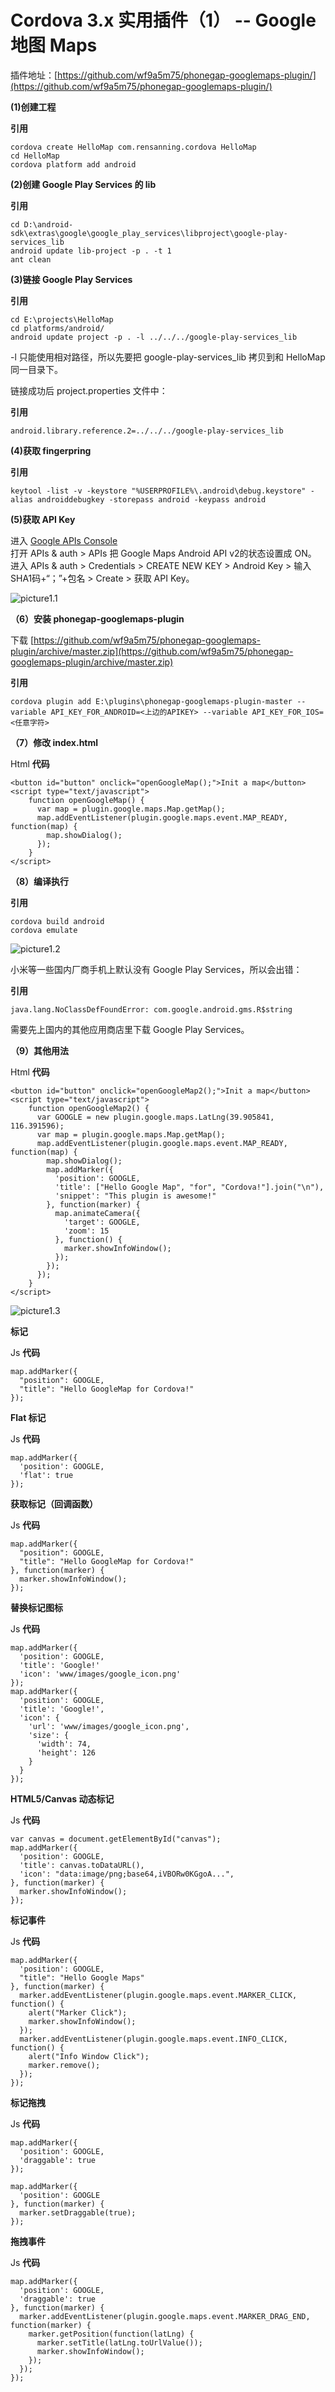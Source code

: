 # Cordova 3.x 实用插件（1） -- Google 地图 Maps

插件地址：[https://github.com/wf9a5m75/phonegap-googlemaps-plugin/](https://github.com/wf9a5m75/phonegap-googlemaps-plugin/) 

**(1)创建工程** 

**引用**

```
cordova create HelloMap com.rensanning.cordova HelloMap 
cd HelloMap 
cordova platform add android
```


**(2)创建 Google Play Services 的 lib** 

**引用**

```
cd D:\android-sdk\extras\google\google_play_services\libproject\google-play-services_lib 
android update lib-project -p . -t 1 
ant clean
```

**(3)链接 Google Play Services** 

**引用**

```
cd E:\projects\HelloMap 
cd platforms/android/ 
android update project -p . -l ../../../google-play-services_lib
```

-l 只能使用相对路径，所以先要把 google-play-services_lib 拷贝到和 HelloMap 同一目录下。 

链接成功后 project.properties 文件中： 

**引用**

```
android.library.reference.2=../../../google-play-services_lib
```

**(4)获取 fingerpring** 

**引用**

```
keytool -list -v -keystore "%USERPROFILE%\.android\debug.keystore" -alias androiddebugkey -storepass android -keypass android
```

**(5)获取 API Key** 

进入 [Google APIs Console](https://code.google.com/apis/console/)   
打开 APIs & auth > APIs 把 Google Maps Android API v2的状态设置成 ON。   
进入 APIs & auth > Credentials > CREATE NEW KEY > Android Key > 输入 SHA1码+“；”+包名 > Create > 获取 API Key。 

![picture1.1](images/1.1.png)


**（6）安装 phonegap-googlemaps-plugin**

下载 [https://github.com/wf9a5m75/phonegap-googlemaps-plugin/archive/master.zip](https://github.com/wf9a5m75/phonegap-googlemaps-plugin/archive/master.zip) 

**引用**

```
cordova plugin add E:\plugins\phonegap-googlemaps-plugin-master --variable API_KEY_FOR_ANDROID=<上边的APIKEY> --variable API_KEY_FOR_IOS=<任意字符>
```

**（7）修改 index.html** 

Html **代码**

```
<button id="button" onclick="openGoogleMap();">Init a map</button>
<script type="text/javascript">
    function openGoogleMap() {
      var map = plugin.google.maps.Map.getMap();
      map.addEventListener(plugin.google.maps.event.MAP_READY, function(map) {
        map.showDialog();
      });
    }
</script>
```


**（8）编译执行** 

**引用**

```
cordova build android 
cordova emulate
```

![picture1.2](images/1.2.png)

小米等一些国内厂商手机上默认没有 Google Play Services，所以会出错： 

**引用**

```
java.lang.NoClassDefFoundError: com.google.android.gms.R$string
```

需要先上国内的其他应用商店里下载 Google Play Services。 

**（9）其他用法** 

Html **代码**

```
<button id="button" onclick="openGoogleMap2();">Init a map</button>
<script type="text/javascript">
    function openGoogleMap2() {
      var GOOGLE = new plugin.google.maps.LatLng(39.905841, 116.391596);
      var map = plugin.google.maps.Map.getMap();
      map.addEventListener(plugin.google.maps.event.MAP_READY, function(map) {
        map.showDialog();
        map.addMarker({
          'position': GOOGLE,
          'title': ["Hello Google Map", "for", "Cordova!"].join("\n"),
          'snippet': "This plugin is awesome!"
        }, function(marker) {
          map.animateCamera({
            'target': GOOGLE,
            'zoom': 15
          }, function() {
            marker.showInfoWindow();
          });
        });
      });
    }
</script>
```

![picture1.3](images/1.3.png)

**标记** 

Js **代码**

```
map.addMarker({
  "position": GOOGLE,
  "title": "Hello GoogleMap for Cordova!"
});
```

**Flat 标记** 

Js **代码**

```
map.addMarker({
  'position': GOOGLE,
  'flat': true
});
```

**获取标记（回调函数）** 

Js **代码**

```
map.addMarker({
  "position": GOOGLE,
  "title": "Hello GoogleMap for Cordova!"
}, function(marker) {
  marker.showInfoWindow();
});
```

**替换标记图标** 

Js **代码**

```
map.addMarker({
  'position': GOOGLE,
  'title': 'Google!'
  'icon': 'www/images/google_icon.png'
});
map.addMarker({
  'position': GOOGLE,
  'title': 'Google!',
  'icon': {
    'url': 'www/images/google_icon.png',
    'size': {
      'width': 74,
      'height': 126
    }
  }
});
```

**HTML5/Canvas 动态标记** 

Js **代码** 

```
var canvas = document.getElementById("canvas");
map.addMarker({
  'position': GOOGLE,
  'title': canvas.toDataURL(),
  'icon': "data:image/png;base64,iVBORw0KGgoA...",
}, function(marker) {
  marker.showInfoWindow();
});
```

**标记事件** 

Js **代码**

```
map.addMarker({
  'position': GOOGLE,
  "title": "Hello Google Maps"
}, function(marker) {
  marker.addEventListener(plugin.google.maps.event.MARKER_CLICK, function() {
    alert("Marker Click");
    marker.showInfoWindow();
  });
  marker.addEventListener(plugin.google.maps.event.INFO_CLICK, function() {
    alert("Info Window Click");
    marker.remove();
  });
});
```

**标记拖拽** 

Js **代码**

```
map.addMarker({
  'position': GOOGLE,
  'draggable': true
});

map.addMarker({
  'position': GOOGLE
}, function(marker) {
  marker.setDraggable(true);
});
```

**拖拽事件** 

Js **代码**

```
map.addMarker({
  'position': GOOGLE,
  'draggable': true
}, function(marker) {
  marker.addEventListener(plugin.google.maps.event.MARKER_DRAG_END, function(marker) {
    marker.getPosition(function(latLng) {
      marker.setTitle(latLng.toUrlValue());
      marker.showInfoWindow();
    });
  });
});
```


